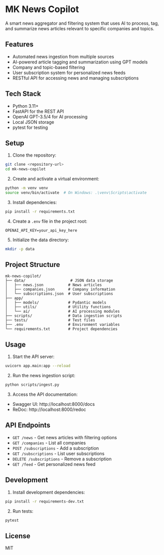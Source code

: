 # MK News Copilot

A smart news aggregator and filtering system that uses AI to process, tag, and summarize news articles relevant to specific companies and topics.

## Features

- Automated news ingestion from multiple sources
- AI-powered article tagging and summarization using GPT models
- Company and topic-based filtering
- User subscription system for personalized news feeds
- RESTful API for accessing news and managing subscriptions

## Tech Stack

- Python 3.11+
- FastAPI for the REST API
- OpenAI GPT-3.5/4 for AI processing
- Local JSON storage
- pytest for testing

## Setup

1. Clone the repository:
```bash
git clone <repository-url>
cd mk-news-copilot
```

2. Create and activate a virtual environment:
```bash
python -m venv venv
source venv/bin/activate  # On Windows: .\venv\Scripts\activate
```

3. Install dependencies:
```bash
pip install -r requirements.txt
```

4. Create a `.env` file in the project root:
```
OPENAI_API_KEY=your_api_key_here
```

5. Initialize the data directory:
```bash
mkdir -p data
```

## Project Structure

```
mk-news-copilot/
├── data/                    # JSON data storage
│   ├── news.json           # News articles
│   ├── companies.json      # Company information
│   └── subscriptions.json  # User subscriptions
├── app/
│   ├── models/             # Pydantic models
│   ├── utils/              # Utility functions
│   └── ai/                 # AI processing modules
├── scripts/                # Data ingestion scripts
├── tests/                  # Test files
├── .env                    # Environment variables
└── requirements.txt        # Project dependencies
```

## Usage

1. Start the API server:
```bash
uvicorn app.main:app --reload
```

2. Run the news ingestion script:
```bash
python scripts/ingest.py
```

3. Access the API documentation:
- Swagger UI: http://localhost:8000/docs
- ReDoc: http://localhost:8000/redoc

## API Endpoints

- `GET /news` - Get news articles with filtering options
- `GET /companies` - List all companies
- `POST /subscriptions` - Add a subscription
- `GET /subscriptions` - List user subscriptions
- `DELETE /subscriptions` - Remove a subscription
- `GET /feed` - Get personalized news feed

## Development

1. Install development dependencies:
```bash
pip install -r requirements-dev.txt
```

2. Run tests:
```bash
pytest
```

## License

MIT 